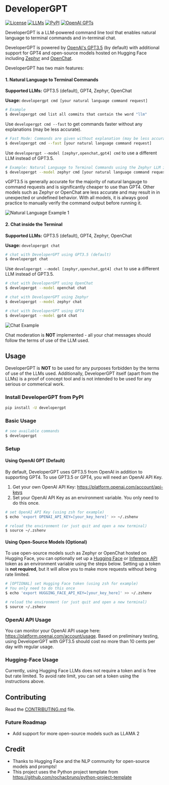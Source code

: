 # DeveloperGPT
[![License](https://img.shields.io/badge/license-MIT-green)](./LICENSE)
[![LLMs](https://img.shields.io/badge/Supported%20LLMs-GPT3.5,%20GPT4,%20OpenChat,%20Zephyr-blue)](https://img.shields.io/badge/Supported%20LLMs-GPT,%20BLOOM-blue)
[![PyPI](https://img.shields.io/pypi/v/developergpt)](https://pypi.org/project/developergpt/)
[![OpenAI GPTs](https://img.shields.io/badge/OpenAI%20GPTs-Try%20the%20online%20DeveloperGPT-8A2BE2)](https://chat.openai.com/g/g-mfPPe6MKC-developergpt)

DeveloperGPT is a LLM-powered command line tool that enables natural language to terminal commands and in-terminal chat.

DeveloperGPT is powered by [OpenAI's GPT3.5](https://platform.openai.com/docs/models) (by default) with additional support for GPT4 and open-source models hosted on Hugging Face including [Zephyr](https://huggingface.co/HuggingFaceH4/zephyr-7b-beta) and [OpenChat](https://huggingface.co/openchat/openchat_3.5).

DeveloperGPT has two main features:
#### 1. Natural Language to Terminal Commands
**Supported LLMs:** GPT3.5 (default), GPT4, Zephyr, OpenChat

**Usage:** `developergpt cmd [your natural language command request]`
```bash
# Example
$ developergpt cmd list all commits that contain the word "llm"
```

Use `developergpt cmd --fast` to get commands faster without any explanations (may be less accurate). 
```bash
# Fast Mode: Commands are given without explanation (may be less accurate)
$ developergpt cmd --fast [your natural language command request]
```

Use `developergpt --model [zephyr,openchat,gpt4] cmd` to use a different LLM instead of GPT3.5. 
```bash
# Example: Natural Language to Terminal Commands using the Zephyr LLM instead of GPT3.5
$ developergpt --model zephyr cmd [your natural language command request]
```
vGPT3.5 is generally accurate for the majority of natural langauge to command requests and is significantly cheaper to use than GPT4. Other models such as Zephyr or OpenChat are less accurate and may result in in unexpected or undefined behavior. With all models, it is always good practice to manually verify the command output before running it.

![Natural Language Example 1](https://github.com/luo-anthony/DeveloperGPT/raw/main/samples/cmd_demo.gif)

#### 2. Chat inside the Terminal
**Supported LLMs:** GPT3.5 (default), GPT4, Zephyr, OpenChat

**Usage:** `developergpt chat`
```bash
# chat with DeveloperGPT using GPT3.5 (default)
$ developergpt chat
```

Use `developergpt --model [zephyr,openchat,gpt4] chat` to use a different LLM instead of GPT3.5. 
```bash
# chat with DeveloperGPT using OpenChat
$ developergpt --model openchat chat

# chat with DeveloperGPT using Zephyr
$ developergpt --model zephyr chat

# chat with DeveloperGPT using GPT4
$ developergpt --model gpt4 chat
```

![Chat Example](https://github.com/luo-anthony/DeveloperGPT/raw/main/samples/chat_demo.gif)

Chat moderation is **NOT** implemented - all your chat messages should follow the terms of use of the LLM used. 

## Usage
DeveloperGPT is **NOT** to be used for any purposes forbidden by the terms of use of the LLMs used. Additionally, DeveloperGPT itself (apart from the LLMs) is a proof of concept tool and is not intended to be used for any serious or commerical work. 

### Install DeveloperGPT from PyPI
```bash
pip install -U developergpt
```

### Basic Usage
```bash
# see available commands
$ developergpt 
```

### Setup
#### Using OpenAI GPT (Default)
By default, DeveloperGPT uses GPT3.5 from OpenAI in addition to supporting GPT4. To use GPT3.5 or GPT4, you will need an OpenAI API Key.

1. Get your own OpenAI API Key: https://platform.openai.com/account/api-keys
2. Set your OpenAI API Key as an environment variable. You only need to do this once. 
```bash
# set OpenAI API Key (using zsh for example)
$ echo 'export OPENAI_API_KEY=[your_key_here]' >> ~/.zshenv

# reload the environment (or just quit and open a new terminal)
$ source ~/.zshenv
```

#### Using Open-Source Models (Optional)
To use open-source models such as Zephyr or OpenChat hosted on Hugging Face, you can optionally set up a [Hugging Face](https://huggingface.co/settings/tokens) or [Inference API](https://huggingface.co/docs/api-inference/index) token as an environment variable using the steps below. Setting up a token is **not required**, but it will allow you to make more requests without being rate limited. 

```bash
# [OPTIONAL] set Hugging Face token (using zsh for example)
# You only need to do this once
$ echo 'export HUGGING_FACE_API_KEY=[your_key_here]' >> ~/.zshenv

# reload the environment (or just quit and open a new terminal)
$ source ~/.zshenv
```

### OpenAI API Usage
You can monitor your OpenAI API usage here: https://platform.openai.com/account/usage. Based on preliminary testing, using DeveloperGPT with GPT3.5 should cost no more than 10 cents per day with regular usage. 

### Hugging-Face Usage 
Currently, using Hugging Face LLMs does not require a token and is free but rate limited. To avoid rate limit, you can set a token using the instructions above. 

## Contributing
Read the [CONTRIBUTING.md](CONTRIBUTING.md) file.

### Future Roadmap
- Add support for more open-source models such as LLAMA 2

## Credit
- Thanks to Hugging Face and the NLP community for open-source models and prompts! 
- This project uses the Python project template from https://github.com/rochacbruno/python-project-template
